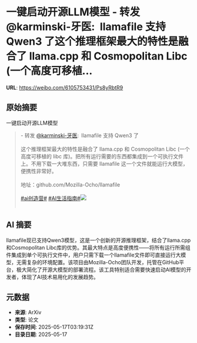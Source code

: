 # 一键启动开源LLM模型 - 转发 @karminski-牙医:&ensp;llamafile 支持 Qwen3 了这个推理框架最大的特性是融合了 llama.cpp 和 Cosmopolitan Libc (一个高度可移植...

**URL**: https://weibo.com/6105753431/Ps8yRbtR9

## 原始摘要

一键启动开源LLM模型<br><blockquote> - 转发 <a href="https://weibo.com/2169039837" target="_blank">@karminski-牙医</a>: llamafile 支持 Qwen3 了<br><br>这个推理框架最大的特性是融合了 llama.cpp 和 Cosmopolitan Libc (一个高度可移植的 libc 库)。把所有运行需要的东西都集成到一个可执行文件上。不用下载一大堆东西，只需要 llamafile 这一个文件就能运行大模型，便携性非常好。<br><br>地址：github.com/Mozilla-Ocho/llamafile<br><br><a href="https://m.weibo.cn/search?containerid=231522type%3D1%26t%3D10%26q%3D%23ai%E5%88%9B%E9%80%A0%E8%90%A5%23" data-hide=""><span class="surl-text">#ai创造营#</span></a> <a href="https://m.weibo.cn/search?containerid=231522type%3D1%26t%3D10%26q%3D%23AI%E7%94%9F%E6%B4%BB%E6%8C%87%E5%8D%97%23&amp;extparam=%23AI%E7%94%9F%E6%B4%BB%E6%8C%87%E5%8D%97%23" data-hide=""><span class="surl-text">#AI生活指南#</span></a><img style="" src="https://tvax1.sinaimg.cn/large/8148ebddgy1i1h09ybtd5j20ul1v6b29.jpg" referrerpolicy="no-referrer"><br><br></blockquote>

## AI 摘要

llamafile现已支持Qwen3模型，这是一个创新的开源推理框架，结合了llama.cpp和Cosmopolitan Libc库的优势。其最大特点是高度便携性——将所有运行所需组件集成到单个可执行文件中，用户只需下载一个llamafile文件即可直接运行大模型，无需复杂的环境配置。该项目由Mozilla-Ocho团队开发，托管在GitHub平台，极大简化了开源大模型的部署流程。该工具特别适合需要快速启动AI模型的开发者，体现了AI技术易用化的发展趋势。

## 元数据

- **来源**: ArXiv
- **类型**: 论文
- **保存时间**: 2025-05-17T03:19:31Z
- **目录日期**: 2025-05-17
